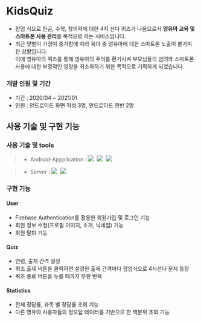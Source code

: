 # KidsQuiz
- 팝업 식으로 한글, 수학, 창의력에 대한 4지 선다 퀴즈가 나옴으로서 **영유아 교육 및 스마트폰 사용 관리**를 목적으로 하는 서비스입니다. <br>
- 최근 맞벌이 가정이 증가함에 따라 육아 중 영유아에 대한 스마트폰 노출이 불가피한 상황입니다. <br>
  이에 영유아의 퀴즈를 통해 영유아의 주의를 환기시켜 부모님들의 염려와 스마트폰 사용에 대한 부정적인 영향을 최소화하기 위한 목적으로 기획하게 되었습니다. <br>

### 개발 인원 및 기간
- 기간 : 2020/04 ~ 2021/01
- 인원 : 안드로이드 화면 작성 3명, 안드로이드 전반 2명

## 사용 기술 및 구현 기능
### 사용 기술 및 tools
> - Android-Appplication : <img src = "https://img.shields.io/badge/android-3DDC84?style=for-the-badge&logo=android&logoColor=white">&nbsp; <img src = "https://img.shields.io/badge/androidstudio-3DDC84?style=for-the-badge&logo=androidstudio&logoColor=white">&nbsp; <img src = "https://img.shields.io/badge/java-4B4B77?style=for-the-badge">&nbsp;

> - Server : <img src = "https://img.shields.io/badge/firebase-FFCA28?style=for-the-badge&logo=firebase&logoColor=white">&nbsp; <img src = "https://img.shields.io/badge/json-000000?style=for-the-badge">&nbsp;

### 구현 기능
#### User
- Firebase Authentication를 활용한 회원가입 및 로그인 기능 
- 회원 정보 수정(프로필 이미지, 소개, 닉네임) 기능
- 회원 탈퇴 기능

#### Quiz
- 연령, 출제 간격 설정
- 퀴즈 출제 버튼을 클릭하면 설정한 출제 간격마다 팝업식으로 4시선다 문제 등장
- 퀴즈 종료 버튼을 누를 때까지 무한 반복

#### Statistics
- 전체 정답률, 과목 별 정답률 조회 기능
- 다른 영유아 사용자들의 정오답 데이터를 기반으로 한 백분위 조회 기능
